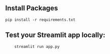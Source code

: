 ## Install Packages
```
pip install -r requirements.txt
```
## Test your Streamlit app locally:
```
    streamlit run app.py
```
